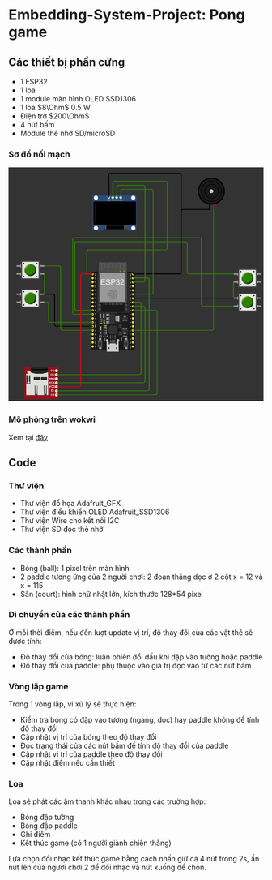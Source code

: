 # Embedding-System-Project: Pong game

## Các thiết bị phần cứng
- 1 ESP32
- 1 loa 
- 1 module màn hình OLED SSD1306
- 1 loa $8\Ohm$ 0.5 W
- Điện trở $200\Ohm$
- 4 nút bấm
- Module thẻ nhớ SD/microSD

### Sơ đồ nối mạch

![](./sơ_đồ_nối_mạch.png)

### Mô phỏng trên wokwi

Xem tại [đây](https://wokwi.com/projects/385959220934045697)


## Code
### Thư viện
- Thư viện đồ họa Adafruit_GFX
- Thư viện điều khiển OLED Adafruit_SSD1306
- Thư viện Wire cho kết nối I2C
- Thư viện SD đọc thẻ nhớ

### Các thành phần
- Bóng (ball): 1 pixel trên màn hình
- 2 paddle tương ứng của 2 người chơi: 2 đoạn thẳng dọc ở 2 cột x = 12 và x = 115
- Sân (court): hình chữ nhật lớn, kích thước 128*54 pixel

### Di chuyển của các thành phần
Ở mỗi thời điểm, nếu đến lượt update vị trí, độ thay đổi của các vật thể sẽ được tính:
- Độ thay đổi của bóng: luân phiên đổi dấu khi đập vào tường hoặc paddle
- Độ thay đổi của paddle: phụ thuộc vào giá trị đọc vào từ các nút bấm

### Vòng lặp game
Trong 1 vòng lặp, vi xử lý sẽ thực hiện:
- Kiểm tra bóng có đập vào tường (ngang, dọc) hay paddle không để tính độ thay đổi
- Cập nhật vị trí của bóng theo độ thay đổi
- Đọc trạng thái của các nút bấm để tính độ thay đổi của paddle
- Cập nhật vị trí của paddle theo độ thay đổi
- Cập nhật điểm nếu cần thiết


### Loa
Loa sẽ phát các âm thanh khác nhau trong các trường hợp:
- Bóng đập tường
- Bóng đập paddle
- Ghi điểm
- Kết thúc game (có 1 người giành chiến thắng)

Lựa chọn đổi nhạc kết thúc game bằng cách nhấn giữ cả 4 nút trong 2s, ấn nút lên của người chơi 2 để đổi nhạc và nút xuống để chọn.